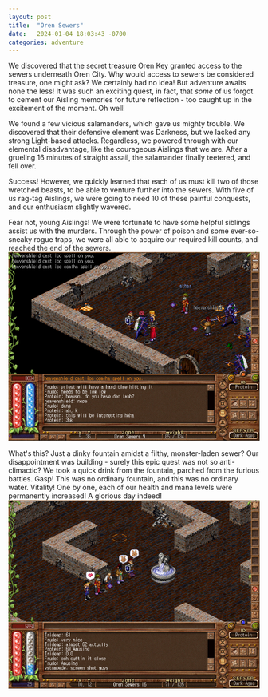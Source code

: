 ```yaml
---
layout: post
title:  "Oren Sewers"
date:   2024-01-04 18:03:43 -0700
categories: adventure
---
```


We discovered that the secret treasure Oren Key granted access to the sewers underneath Oren City. Why would access to sewers be considered treasure, one might ask? We certainly had no idea! But adventure awaits none the less! It was such an exciting quest, in fact, that _some_ of us forgot to cement our Aisling memories for future reflection - too caught up in the excitement of the moment. Oh well!

We found a few vicious salamanders, which gave us mighty trouble. We discovered that their defensive element was Darkness, but we lacked any strong Light-based attacks. Regardless, we powered through with our elemental disadvantage, like the courageous Aislings that we are. After a grueling 16 minutes of straight assail, the salamander finally teetered, and fell over.

Success! However, we quickly learned that each of us must kill two of those wretched beasts, to be able to venture further into the sewers. With five of us rag-tag Aislings, we were going to need 10 of these painful conquests, and our enthusiasm slightly wavered.

Fear not, young Aislings! We were fortunate to have some helpful siblings assist us with the murders. Through the power of poison and some ever-so-sneaky rogue traps, we were all able to acquire our required kill counts, and reached the end of the sewers.
![Oren Sewers Quest Struggle](/public/images/adventures/sradagan-oren-sewers-16-minute-kill.png)

What's this? Just a dinky fountain amidst a filthy, monster-laden sewer? Our disappointment was building - surely this epic quest was not so anti-climactic? We took a quick drink from the fountain, parched from the furious battles. Gasp! This was no ordinary fountain, and this was no ordinary water. Vitality! One by one, each of our health and mana levels were permanently increased! A glorious day indeed!
![Oren Sewers Quest Success](/public/images/adventures/sradagan-oren-sewers-success.png)
